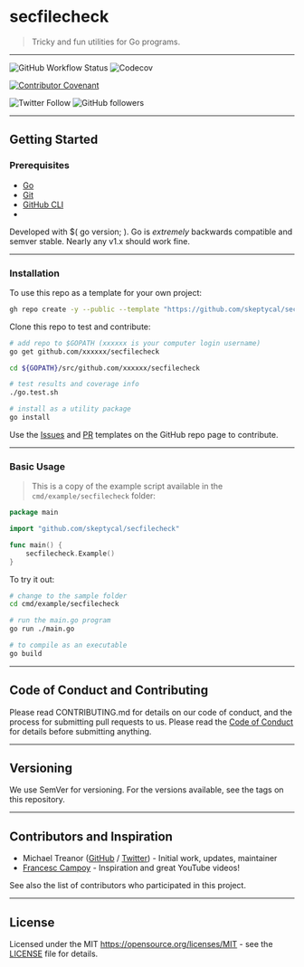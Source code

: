# secfilecheck

> Tricky and fun utilities for Go programs.

---

![GitHub Workflow Status](https://img.shields.io/github/workflow/status/skeptycal/secfilecheck/Go) ![Codecov](https://img.shields.io/codecov/c/github/skeptycal/secfilecheck)

[![Contributor Covenant](https://img.shields.io/badge/Contributor%20Covenant-v1.4%20adopted-ff69b4.svg)](code-of-conduct.md)

![Twitter Follow](https://img.shields.io/twitter/follow/skeptycal.svg?label=%40skeptycal&style=social) ![GitHub followers](https://img.shields.io/github/followers/skeptycal.svg?style=social)

---

## Getting Started

### Prerequisites

- [Go](https://golang.org/)
- [Git](https://git-scm.com/)
- [GitHub CLI](https://cli.github.com/)
-

Developed with $( go version; ). Go is _extremely_ backwards compatible and semver stable. Nearly any v1.x should work fine.

---

### Installation

To use this repo as a template for your own project:

```sh
gh repo create -y --public --template "https://github.com/skeptycal/secfilecheck"
```

Clone this repo to test and contribute:

```bash
# add repo to $GOPATH (xxxxxx is your computer login username)
go get github.com/xxxxxx/secfilecheck

cd ${GOPATH}/src/github.com/xxxxxx/secfilecheck

# test results and coverage info
./go.test.sh

# install as a utility package
go install

```

Use the [Issues][issues] and [PR][pr] templates on the GitHub repo page to contribute.

---

### Basic Usage

> This is a copy of the example script available in the `cmd/example/secfilecheck` folder:

```go
package main

import "github.com/skeptycal/secfilecheck"

func main() {
    secfilecheck.Example()
}

```

To try it out:

```sh
# change to the sample folder
cd cmd/example/secfilecheck

# run the main.go program
go run ./main.go

# to compile as an executable
go build
```

---

## Code of Conduct and Contributing

Please read CONTRIBUTING.md for details on our code of conduct, and the process for submitting pull requests to us. Please read the [Code of Conduct](CODE_OF_CONDUCT.md) for details before submitting anything.

---

## Versioning

We use SemVer for versioning. For the versions available, see the tags on this repository.

---

## Contributors and Inspiration

- Michael Treanor ([GitHub][github] / [Twitter][twitter]) - Initial work, updates, maintainer
- [Francesc Campoy][campoy] - Inspiration and great YouTube videos!

See also the list of contributors who participated in this project.

---

## License

Licensed under the MIT <https://opensource.org/licenses/MIT> - see the [LICENSE](LICENSE) file for details.

[twitter]: (https://www.twitter.com/skeptycal)
[github]: (https://github.com/skeptycal)
[campoy]: (https://github.com/campoy)
[fatih]: (https://github.com/fatih/color)
[issues]: (https://github.com/skeptycal/secfilecheck/issues)
[pr]: (https://github.com/skeptycal/secfilecheck/pulls)
